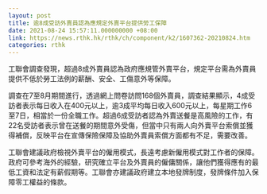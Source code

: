 ```yaml
---
layout: post
title: 逾8成受訪外賣員認為應規定外賣平台提供勞工保障
date: 2021-08-24 15:57:11.000000000 +08:00
link: https://news.rthk.hk/rthk/ch/component/k2/1607362-20210824.htm
categories: rthk
---
```


工聯會調查發現，超過8成外賣員認為政府應規管外賣平台，規定平台需為外賣員提供不低於勞工法例的薪酬、安全、工傷意外等保障。

調查在7至8月期間進行，透過網上問卷訪問168個外賣員，調查結果顯示，4成受訪者表示每日收入在400元以上，逾3成平均每日收入600元以上，每星期工作6至7日，相當於一份全職工作。超過6成受訪者認為外賣送餐是高風險的工作，有22名受訪者表示曾在送餐的期間意外受傷，但當中只有兩人向外賣平台索償並獲得補償，反映平台在宣傳保險保障及協助外賣員索償方面都有不足，需要改善。

工聯會建議政府檢視外賣平台的僱用模式，長遠考慮新僱用模式對工作者的保障。政府可參考海外的經驗，研究確立平台及外賣員的僱傭關係，讓他們獲得應有的最低工資和法定有薪假期等。工聯會亦建議政府建立本地發牌制度，發牌條件加入保障零工權益的條款。

